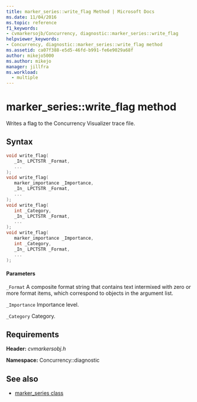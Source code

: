 ```yaml
---
title: marker_series::write_flag Method | Microsoft Docs
ms.date: 11/04/2016
ms.topic: reference
f1_keywords: 
- cvmarkersojb/Concurrency, diagnostic::marker_series::write_flag
helpviewer_keywords: 
- Concurrency, diagnostic::marker_series::write_flag method
ms.assetid: ca07f388-e5d5-46fd-b991-fe6e9029a68f
author: mikejo5000
ms.author: mikejo
manager: jillfra
ms.workload: 
  - multiple
---
```

# marker_series::write_flag method
Writes a flag to the Concurrency Visualizer trace file.

## Syntax

```cpp
void write_flag(
   _In_ LPCTSTR _Format,
   ...
);
void write_flag(
   marker_importance _Importance,
   _In_ LPCTSTR _Format,
   ...
);
void write_flag(
   int _Category,
   _In_ LPCTSTR _Format,
   ...
);
void write_flag(
   marker_importance _Importance,
   int _Category,
   _In_ LPCTSTR _Format,
   ...
);
```

#### Parameters
 `_Format`
 A composite format string that contains text intermixed with zero or more format items, which correspond to objects in the argument list.

 `_Importance`
 Importance level.

 `_Category`
 Category.

## Requirements
 **Header:** *cvmarkersobj.h*

 **Namespace:** Concurrency::diagnostic

## See also
- [marker_series class](../profiling/marker-series-class.md)